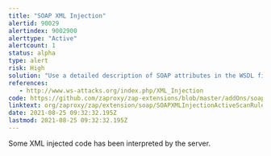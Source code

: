```yaml
---
title: "SOAP XML Injection"
alertid: 90029
alertindex: 9002900
alerttype: "Active"
alertcount: 1
status: alpha
type: alert
risk: High
solution: "Use a detailed description of SOAP attributes in the WSDL file."
references:
   - http://www.ws-attacks.org/index.php/XML_Injection
code: https://github.com/zaproxy/zap-extensions/blob/master/addOns/soap/src/main/java/org/zaproxy/zap/extension/soap/SOAPXMLInjectionActiveScanRule.java
linktext: org/zaproxy/zap/extension/soap/SOAPXMLInjectionActiveScanRule.java
date: 2021-08-25 09:32:32.195Z
lastmod: 2021-08-25 09:32:32.195Z
---
```

Some XML injected code has been interpreted by the server.
